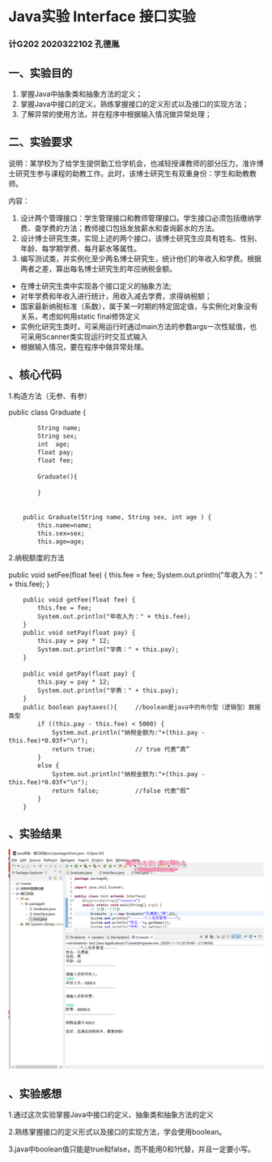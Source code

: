 # Java实验 Interface 接口实验

### 计G202 2020322102 孔德胤

## 一、实验目的

1. 掌握Java中抽象类和抽象方法的定义；
2. 掌握Java中接口的定义，熟练掌握接口的定义形式以及接口的实现方法；
3. 了解异常的使用方法，并在程序中根据输入情况做异常处理；

## 二、实验要求

说明：某学校为了给学生提供勤工俭学机会，也减轻授课教师的部分压力，准许博士研究生参与课程的助教工作。此时，该博士研究生有双重身份：学生和助教教师。

内容：
1. 设计两个管理接口：学生管理接口和教师管理接口。学生接口必须包括缴纳学费、查学费的方法；教师接口包括发放薪水和查询薪水的方法。
2. 设计博士研究生类，实现上述的两个接口，该博士研究生应具有姓名、性别、年龄、每学期学费、每月薪水等属性。
3. 编写测试类，并实例化至少两名博士研究生，统计他们的年收入和学费。根据两者之差，算出每名博士研究生的年应纳税金额。

* 在博士研究生类中实现各个接口定义的抽象方法;
* 对年学费和年收入进行统计，用收入减去学费，求得纳税额；
* 国家最新纳税标准（系数），属于某一时期的特定固定值，与实例化对象没有关系，考虑如何用static  final修饰定义
* 实例化研究生类时，可采用运行时通过main方法的参数args一次性赋值，也可采用Scanner类实现运行时交互式输入
* 根据输入情况，要在程序中做异常处理。

## 、核心代码

1.构造方法（无参、有参）

public class Graduate {
				
			String name;
			String sex;
			int  age;
			float pay;
			float fee;
			
			Graduate(){
				
			}
			
			
		public Graduate(String name, String sex, int age ) {
			this.name=name;
			this.sex=sex;
			this.age=age;


2.纳税额度的方法

  public void setFee(float fee) {
			this.fee = fee;
			System.out.println("年收入为：" + this.fee);
		}
		
		public void getFee(float fee) {
			this.fee = fee;
			System.out.println("年收入为：" + this.fee);
		}
		public void setPay(float pay) {
			this.pay = pay * 12;       
			System.out.println("学费：" + this.pay);
		}
		
		public void getPay(float pay) {
			this.pay = pay * 12;
			System.out.println("学费：" + this.pay);
		}
		public boolean paytaxes(){     //boolean是java中的布尔型（逻辑型）数据类型
			if ((this.pay - this.fee) < 5000) {
				System.out.println("纳税金额为:"+(this.pay -this.fee)*0.03f+"\n");
				return true;           // true 代表“真”
			}
			else {
				System.out.println("纳税金额为:"+(this.pay -this.fee)*0.03f+"\n");
			    return false;          //false 代表“假”
			} 
		}
    
## 、实验结果

  ![](https://github.com/KongDeYin1/Interface/blob/main/1.PNG)
  
  
## 、实验感想

1.通过这次实验掌握Java中接口的定义、抽象类和抽象方法的定义

2.熟练掌握接口的定义形式以及接口的实现方法，学会使用boolean。

3.java中boolean值只能是true和false，而不能用0和1代替，并且一定要小写。

